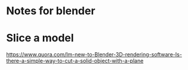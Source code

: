 # Notes for blender


# Slice a model

https://www.quora.com/Im-new-to-Blender-3D-rendering-software-Is-there-a-simple-way-to-cut-a-solid-object-with-a-plane
